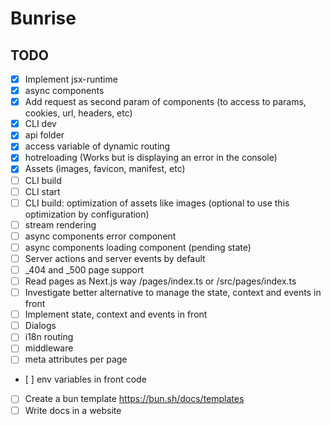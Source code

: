 # Bunrise

## TODO

- [x] Implement jsx-runtime
- [x] async components
- [x] Add request as second param of components (to access to params, cookies, url, headers, etc)
- [x] CLI dev
- [x] api folder
- [x] access variable of dynamic routing
- [x] hotreloading (Works but is displaying an error in the console)
- [x] Assets (images, favicon, manifest, etc)
- [ ] CLI build
- [ ] CLI start
- [ ] CLI build: optimization of assets like images (optional to use this optimization by configuration)
- [ ] stream rendering
- [ ] async components error component
- [ ] async components loading component (pending state)
- [ ] Server actions and server events by default
- [ ] \_404 and \_500 page support
- [ ] Read pages as Next.js way /pages/index.ts or /src/pages/index.ts
- [ ] Investigate better alternative to manage the state, context and events in front
- [ ] Implement state, context and events in front
- [ ] Dialogs
- [ ] i18n routing
- [ ] middleware
- [ ] meta attributes per page
- [ ] env variables in front code
- [ ] Create a bun template https://bun.sh/docs/templates
- [ ] Write docs in a website
